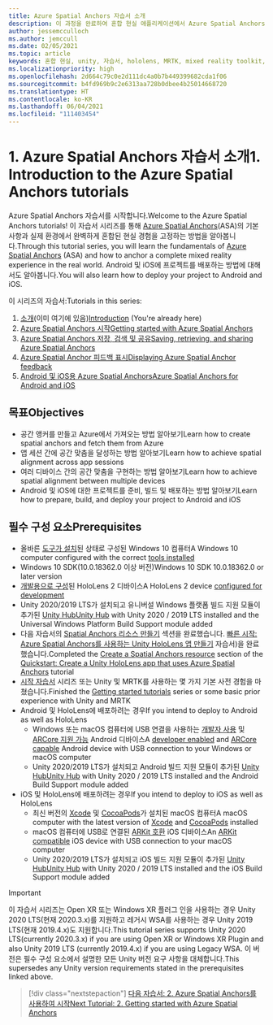 ```yaml
---
title: Azure Spatial Anchors 자습서 소개
description: 이 과정을 완료하여 혼합 현실 애플리케이션에서 Azure Spatial Anchors를 구현하는 방법을 알아봅니다.
author: jessemcculloch
ms.author: jemccull
ms.date: 02/05/2021
ms.topic: article
keywords: 혼합 현실, unity, 자습서, hololens, MRTK, mixed reality toolkit, UWP, Azure spatial anchors, ios, android, Windows 10, ARCore, macOS, Android 빌드 지원, ARKit
ms.localizationpriority: high
ms.openlocfilehash: 2d664c79c0e2d111dc4a0b7b449399682cda1f06
ms.sourcegitcommit: b4fd969b9c2e6313aa728b0dbee4b25014668720
ms.translationtype: HT
ms.contentlocale: ko-KR
ms.lasthandoff: 06/04/2021
ms.locfileid: "111403454"
---
```

# <a name="1-introduction-to-the-azure-spatial-anchors-tutorials"></a><span data-ttu-id="44181-104">1. Azure Spatial Anchors 자습서 소개</span><span class="sxs-lookup"><span data-stu-id="44181-104">1. Introduction to the Azure Spatial Anchors tutorials</span></span>

<span data-ttu-id="44181-105">Azure Spatial Anchors 자습서를 시작합니다.</span><span class="sxs-lookup"><span data-stu-id="44181-105">Welcome to the Azure Spatial Anchors tutorials!</span></span> <span data-ttu-id="44181-106">이 자습서 시리즈를 통해 <a href="https://azure.microsoft.com/services/spatial-anchors" target="_blank">Azure Spatial Anchors</a>(ASA)의 기본 사항과 실제 환경에서 완벽하게 혼합된 현실 경험을 고정하는 방법을 알아봅니다.</span><span class="sxs-lookup"><span data-stu-id="44181-106">Through this tutorial series, you will learn the fundamentals of <a href="https://azure.microsoft.com/services/spatial-anchors" target="_blank">Azure Spatial Anchors</a> (ASA) and how to anchor a complete mixed reality experience in the real world.</span></span> <span data-ttu-id="44181-107">Android 및 iOS에 프로젝트를 배포하는 방법에 대해서도 알아봅니다.</span><span class="sxs-lookup"><span data-stu-id="44181-107">You will also learn how to deploy your project to Android and iOS.</span></span>

<span data-ttu-id="44181-108">이 시리즈의 자습서:</span><span class="sxs-lookup"><span data-stu-id="44181-108">Tutorials in this series:</span></span>

1. <span data-ttu-id="44181-109">[소개](mr-learning-asa-01.md)(이미 여기에 있음)</span><span class="sxs-lookup"><span data-stu-id="44181-109">[Introduction](mr-learning-asa-01.md) (You're already here)</span></span>
2. [<span data-ttu-id="44181-110">Azure Spatial Anchors 시작</span><span class="sxs-lookup"><span data-stu-id="44181-110">Getting started with Azure Spatial Anchors</span></span>](mr-learning-asa-02.md)
3. [<span data-ttu-id="44181-111">Azure Spatial Anchors 저장, 검색 및 공유</span><span class="sxs-lookup"><span data-stu-id="44181-111">Saving, retrieving, and sharing Azure Spatial Anchors</span></span>](mr-learning-asa-03.md)
4. [<span data-ttu-id="44181-112">Azure Spatial Anchor 피드백 표시</span><span class="sxs-lookup"><span data-stu-id="44181-112">Displaying Azure Spatial Anchor feedback</span></span>](mr-learning-asa-04.md)
5. [<span data-ttu-id="44181-113">Android 및 iOS용 Azure Spatial Anchors</span><span class="sxs-lookup"><span data-stu-id="44181-113">Azure Spatial Anchors for Android and iOS</span></span>](mr-learning-asa-05.md)

## <a name="objectives"></a><span data-ttu-id="44181-114">목표</span><span class="sxs-lookup"><span data-stu-id="44181-114">Objectives</span></span>

* <span data-ttu-id="44181-115">공간 앵커를 만들고 Azure에서 가져오는 방법 알아보기</span><span class="sxs-lookup"><span data-stu-id="44181-115">Learn how to create spatial anchors and fetch them from Azure</span></span>
* <span data-ttu-id="44181-116">앱 세션 간에 공간 맞춤을 달성하는 방법 알아보기</span><span class="sxs-lookup"><span data-stu-id="44181-116">Learn how to achieve spatial alignment across app sessions</span></span>
* <span data-ttu-id="44181-117">여러 디바이스 간의 공간 맞춤을 구현하는 방법 알아보기</span><span class="sxs-lookup"><span data-stu-id="44181-117">Learn how to achieve spatial alignment between multiple devices</span></span>
* <span data-ttu-id="44181-118">Android 및 iOS에 대한 프로젝트를 준비, 빌드 및 배포하는 방법 알아보기</span><span class="sxs-lookup"><span data-stu-id="44181-118">Learn how to prepare, build, and deploy your project to Android and iOS</span></span>

## <a name="prerequisites"></a><span data-ttu-id="44181-119">필수 구성 요소</span><span class="sxs-lookup"><span data-stu-id="44181-119">Prerequisites</span></span>

* <span data-ttu-id="44181-120">올바른 [도구가 설치](../../install-the-tools.md)된 상태로 구성된 Windows 10 컴퓨터</span><span class="sxs-lookup"><span data-stu-id="44181-120">A Windows 10 computer configured with the correct [tools installed](../../install-the-tools.md)</span></span>
* <span data-ttu-id="44181-121">Windows 10 SDK(10.0.18362.0 이상 버전)</span><span class="sxs-lookup"><span data-stu-id="44181-121">Windows 10 SDK 10.0.18362.0 or later version</span></span>
* <span data-ttu-id="44181-122">[개발용으로 구성](../../platform-capabilities-and-apis/using-visual-studio.md#enabling-developer-mode)된 HoloLens 2 디바이스</span><span class="sxs-lookup"><span data-stu-id="44181-122">A HoloLens 2 device [configured for development](../../platform-capabilities-and-apis/using-visual-studio.md#enabling-developer-mode)</span></span>
* <span data-ttu-id="44181-123">Unity 2020/2019 LTS가 설치되고 유니버설 Windows 플랫폼 빌드 지원 모듈이 추가된 <a href="https://docs.unity3d.com/Manual/GettingStartedInstallingHub.html" target="_blank">Unity Hub</a></span><span class="sxs-lookup"><span data-stu-id="44181-123"><a href="https://docs.unity3d.com/Manual/GettingStartedInstallingHub.html" target="_blank">Unity Hub</a> with Unity 2020 / 2019 LTS installed and the Universal Windows Platform Build Support module added</span></span>
* <span data-ttu-id="44181-124">다음 자습서의 [Spatial Anchors 리소스 만들기](/azure/spatial-anchors/quickstarts/get-started-unity-hololens#create-a-spatial-anchors-resource) 섹션을 완료했습니다. [빠른 시작: Azure Spatial Anchors를 사용하는 Unity HoloLens 앱 만들기](/azure/spatial-anchors/quickstarts/get-started-unity-hololens) 자습서)을 완료했습니다.</span><span class="sxs-lookup"><span data-stu-id="44181-124">Completed the [Create a Spatial Anchors resource](/azure/spatial-anchors/quickstarts/get-started-unity-hololens#create-a-spatial-anchors-resource) section of the [Quickstart: Create a Unity HoloLens app that uses Azure Spatial Anchors](/azure/spatial-anchors/quickstarts/get-started-unity-hololens) tutorial</span></span>
* <span data-ttu-id="44181-125">[시작 자습서](mr-learning-base-01.md) 시리즈 또는 Unity 및 MRTK를 사용하는 몇 가지 기본 사전 경험을 마쳤습니다.</span><span class="sxs-lookup"><span data-stu-id="44181-125">Finished the [Getting started tutorials](mr-learning-base-01.md) series or some basic prior experience with Unity and MRTK</span></span>
* <span data-ttu-id="44181-126">Android 및 HoloLens에 배포하려는 경우</span><span class="sxs-lookup"><span data-stu-id="44181-126">If you intend to deploy to Android as well as HoloLens</span></span>
  * <span data-ttu-id="44181-127">Windows 또는 macOS 컴퓨터에 USB 연결을 사용하는 <a href="https://developer.android.com/studio/debug/dev-options" target="_blank">개발자 사용</a> 및 <a href="https://developers.google.com/ar/discover/supported-devices" target="_blank">ARCore 지원 가능</a> Android 디바이스</span><span class="sxs-lookup"><span data-stu-id="44181-127">A <a href="https://developer.android.com/studio/debug/dev-options" target="_blank">developer enabled</a> and <a href="https://developers.google.com/ar/discover/supported-devices" target="_blank">ARCore capable</a> Android device with USB connection to your Windows or macOS computer</span></span>
  * <span data-ttu-id="44181-128">Unity 2020/2019 LTS가 설치되고 Android 빌드 지원 모듈이 추가된 <a href="https://docs.unity3d.com/Manual/GettingStartedInstallingHub.html" target="_blank">Unity Hub</a></span><span class="sxs-lookup"><span data-stu-id="44181-128"><a href="https://docs.unity3d.com/Manual/GettingStartedInstallingHub.html" target="_blank">Unity Hub</a> with Unity 2020 / 2019 LTS installed and the Android Build Support module added</span></span>
* <span data-ttu-id="44181-129">iOS 및 HoloLens에 배포하려는 경우</span><span class="sxs-lookup"><span data-stu-id="44181-129">If you intend to deploy to iOS as well as HoloLens</span></span>
  * <span data-ttu-id="44181-130">최신 버전의 <a href="https://geo.itunes.apple.com/us/app/xcode/id497799835?mt=12" target="_blank">Xcode</a> 및 <a href="https://cocoapods.org" target="_blank">CocoaPods</a>가 설치된 macOS 컴퓨터</span><span class="sxs-lookup"><span data-stu-id="44181-130">A macOS computer with the latest version of <a href="https://geo.itunes.apple.com/us/app/xcode/id497799835?mt=12" target="_blank">Xcode</a> and <a href="https://cocoapods.org" target="_blank">CocoaPods</a> installed</span></span>
  * <span data-ttu-id="44181-131">macOS 컴퓨터에 USB로 연결된 <a href="https://developer.apple.com/documentation/arkit/verifying_device_support_and_user_permission" target="_blank">ARKit 호환</a> iOS 디바이스</span><span class="sxs-lookup"><span data-stu-id="44181-131">An <a href="https://developer.apple.com/documentation/arkit/verifying_device_support_and_user_permission" target="_blank">ARKit compatible</a> iOS device with USB connection to your macOS computer</span></span>
  * <span data-ttu-id="44181-132">Unity 2020/2019 LTS가 설치되고 iOS 빌드 지원 모듈이 추가된 <a href="https://docs.unity3d.com/Manual/GettingStartedInstallingHub.html" target="_blank">Unity Hub</a></span><span class="sxs-lookup"><span data-stu-id="44181-132"><a href="https://docs.unity3d.com/Manual/GettingStartedInstallingHub.html" target="_blank">Unity Hub</a> with Unity 2020 / 2019 LTS installed and the iOS Build Support module added</span></span>

> [!Important]
> <span data-ttu-id="44181-133">이 자습서 시리즈는 Open XR 또는 Windows XR 플러그 인을 사용하는 경우 Unity 2020 LTS(현재 2020.3.x)를 지원하고 레거시 WSA를 사용하는 경우 Unity 2019 LTS(현재 2019.4.x)도 지원합니다.</span><span class="sxs-lookup"><span data-stu-id="44181-133">This tutorial series supports Unity 2020 LTS(currently 2020.3.x) if you are using Open XR or Windows XR Plugin and also Unity 2019 LTS (currently 2019.4.x) if you are using Legacy WSA.</span></span> <span data-ttu-id="44181-134">이 버전은 필수 구성 요소에서 설명한 모든 Unity 버전 요구 사항을 대체합니다.</span><span class="sxs-lookup"><span data-stu-id="44181-134">This supersedes any Unity version requirements stated in the prerequisites linked above.</span></span>

> [!div class="nextstepaction"]
> [<span data-ttu-id="44181-135">다음 자습서: 2. Azure Spatial Anchors를 사용하여 시작</span><span class="sxs-lookup"><span data-stu-id="44181-135">Next Tutorial: 2. Getting started with Azure Spatial Anchors</span></span>](mr-learning-asa-02.md)
